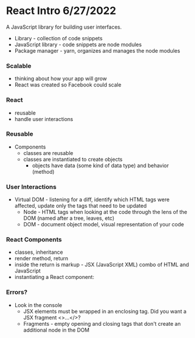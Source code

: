 # React Intro 6/27/2022

A JavaScript library for building user interfaces.

- Library - collection of code snippets
- JavaScript library - code snippets are node modules
- Package manager - yarn, organizes and manages the node modules

### Scalable
- thinking about how your app will grow
- React was created so Facebook could scale

### React
- reusable
- handle user interactions

### Reusable
- Components
  - classes are reusable
  - classes are instantiated to create objects
    - objects have data (some kind of data type) and behavior (method)

### User Interactions
- Virtual DOM - listening for a diff, identify which HTML tags were affected, update only the tags that need to be updated
  - Node - HTML tags when looking at the code through the lens of the DOM (named after a tree, leaves, etc)
  - DOM - document object model, visual representation of your code


### React Components
- classes, inheritance
- render method, return
- inside the return is markup - JSX (JavaScript XML) combo of HTML and JavaScript
- instantiating a React component: <HelloReact />


### Errors?
- Look in the console
  - JSX elements must be wrapped in an enclosing tag. Did you want a JSX fragment <>...</>?
  - Fragments - empty opening and closing tags that don't create an additional node in the DOM
